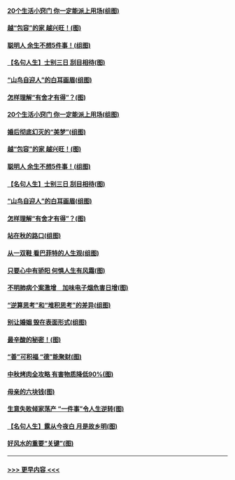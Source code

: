 #### [20个生活小窍门 你一定能派上用场(组图)](../pages/p8/907510.md?t=09160944) 
#### [越“包容”的家 越兴旺！(图)](../pages/p8/907328.md?t=09160944) 
#### [聪明人 余生不想5件事！(组图)](../pages/p8/907364.md?t=09160944) 
#### [【名句人生】士别三日 刮目相待(图)](../pages/p8/906988.md?t=09160944) 
#### [“山鸟自迎人”的白耳画眉(组图)](../pages/p8/907332.md?t=09160944) 
#### [怎样理解“有舍才有得”？(图)](../pages/p8/906872.md?t=09160944) 
#### [20个生活小窍门 你一定能派上用场(组图)](../pages/p8/907510.md?t=09160944) 
#### [婚后彻底幻灭的“美梦”(组图)](../pages/p8/907500.md?t=09160944) 
#### [越“包容”的家 越兴旺！(图)](../pages/p8/907328.md?t=09160944) 
#### [聪明人 余生不想5件事！(组图)](../pages/p8/907364.md?t=09160944) 
#### [【名句人生】士别三日 刮目相待(图)](../pages/p8/906988.md?t=09160944) 
#### [“山鸟自迎人”的白耳画眉(组图)](../pages/p8/907332.md?t=09160944) 
#### [怎样理解“有舍才有得”？(图)](../pages/p8/906872.md?t=09160944) 
#### [站在秋的路口(组图)](../pages/p8/906914.md?t=09160944) 
#### [从一双鞋 看巴菲特的人生观(组图)](../pages/p8/907311.md?t=09160944) 
#### [只要心中有骄阳 何惧人生有风霜(图)](../pages/p8/907320.md?t=09160944) 
#### [不明肺病个案激增　加味电子烟危害日增(图)](../pages/p8/907307.md?t=09160944) 
#### [“逆算思考”和“堆积思考”的差异(组图)](../pages/p8/907229.md?t=09160944) 
#### [别让婚姻 毁在表面形式(组图)](../pages/p8/907118.md?t=09160944) 
#### [最辛酸的秘密！(图)](../pages/p8/906327.md?t=09160944) 
#### [“善”可积福 “德”能聚财(图)](../pages/p8/906906.md?t=09160944) 
#### [中秋烤肉全攻略 有害物质降低90%(图)](../pages/p8/907227.md?t=09160944) 
#### [母亲的六块钱(图)](../pages/p8/907107.md?t=09160944) 
#### [生意失败倾家荡产 “一件事”令人生逆转(图)](../pages/p8/907101.md?t=09160944) 
#### [【名句人生】露从今夜白 月是故乡明(图)](../pages/p8/906558.md?t=09160944) 
#### [好风水的重要“关键”(图)](../pages/p8/907087.md?t=09160944) 

----
#### [ >>> 更早内容 <<< ](../indexes/p8-earlier.md)
